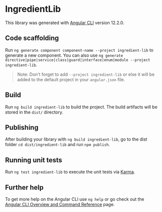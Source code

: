 # IngredientLib

This library was generated with [Angular CLI](https://github.com/angular/angular-cli) version 12.2.0.

## Code scaffolding

Run `ng generate component component-name --project ingredient-lib` to generate a new component. You can also use `ng generate directive|pipe|service|class|guard|interface|enum|module --project ingredient-lib`.
> Note: Don't forget to add `--project ingredient-lib` or else it will be added to the default project in your `angular.json` file. 

## Build

Run `ng build ingredient-lib` to build the project. The build artifacts will be stored in the `dist/` directory.

## Publishing

After building your library with `ng build ingredient-lib`, go to the dist folder `cd dist/ingredient-lib` and run `npm publish`.

## Running unit tests

Run `ng test ingredient-lib` to execute the unit tests via [Karma](https://karma-runner.github.io).

## Further help

To get more help on the Angular CLI use `ng help` or go check out the [Angular CLI Overview and Command Reference](https://angular.io/cli) page.
